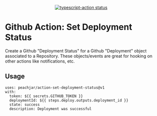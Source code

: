 <p align="center">
  <a href="https://github.com/peachjar/action-set-deployment-status/actions"><img alt="typescript-action status" src="https://github.com/peachjar/action-set-deployment-status/workflows/build-test/badge.svg"></a>
</p>

# Github Action: Set Deployment Status

Create a Github "Deployment Status" for a Github "Deployment" object associated to a Repository.  These objects/events are great for hooking on other actions like notifications, etc.

## Usage

```
uses: peachjar/action-set-deployment-status@v1
with:
  token: ${{ secrets.GITHUB_TOKEN }}
  deploymentId: ${{ steps.deploy.outputs.deployment_id }}
  state: success
  description: Deployment was successful
```
